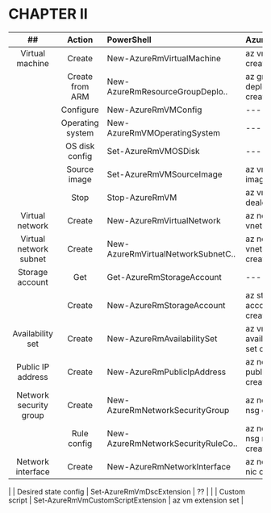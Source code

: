 # CHAPTER II

|            ##            | Action               | PowerShell                         | Azure CLI                        |
|:------------------------:|:--------------------:|:-----------------------------------|:---------------------------------|
|      Virtual machine     | Create               | New-AzureRmVirtualMachine          | az vm create                     |
|                          | Create from ARM      | New-AzureRmResourceGroupDeplo..    | az group deployment create       |
|                          | Configure            | New-AzureRmVMConfig                | ---                              |
|                          | Operating system     | New-AzureRmVMOperatingSystem       | ---                              |
|                          | OS disk config       | Set-AzureRmVMOSDisk                | ---                              |
|                          | Source image         | Set-AzureRmVMSourceImage           | az vm image list                 |
|                          | Stop                 | Stop-AzureRmVM                     | az vm dealocate                  |
|      Virtual network     | Create               | New-AzureRmVirtualNetwork          | az network vnet create           |
|  Virtual network subnet  | Create               | New-AzureRmVirtualNetworkSubnetC.. | az network vnet subnet create    |
|      Storage account     | Get                  | Get-AzureRmStorageAccount          | ---                              |
|                          | Create               | New-AzureRmStorageAccount          | az storate account create        |
|     Availability set     | Create               | New-AzureRmAvailabilitySet         | az vm availability-set create    |
|     Public IP address    | Create               | New-AzureRmPublicIpAddress         | az network public-ip create      |
|  Network security group  | Create               | New-AzureRmNetworkSecurityGroup    | az network nsg create            |
|                          | Rule config          | New-AzureRmNetworkSecurityRuleCo.. | az network nsg rule create       |
|     Network interface    | Create               | New-AzureRmNetworkInterface        | az network nic create            |

|                          | Desired state config | Set-AzureRmVmDscExtension          | ??                               |
|                          | Custom script        | Set-AzureRmVmCustomScriptExtension | az vm extension set              |
